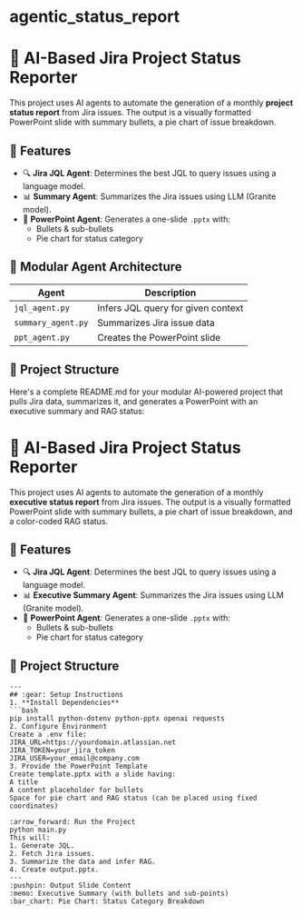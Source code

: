 # agentic_status_report
# :brain: AI-Based Jira Project Status Reporter
This project uses AI agents to automate the generation of a monthly **project status report** from Jira issues. The output is a visually formatted PowerPoint slide with summary bullets, a pie chart of issue breakdown.

## :rocket: Features
- :mag: **Jira JQL Agent**: Determines the best JQL to query issues using a language model.
- :bar_chart: **Summary Agent**: Summarizes the Jira issues using LLM (Granite model).
- :art: **PowerPoint Agent**: Generates a one-slide `.pptx` with:
  - Bullets & sub-bullets
  - Pie chart for status category
    
## :bricks: Modular Agent Architecture
| Agent         | Description                             | 
|---------------|-----------------------------------------|
| `jql_agent.py`       | Infers JQL query for given context| 
| `summary_agent.py`   | Summarizes Jira issue data        |
| `ppt_agent.py`       | Creates the PowerPoint slide      | 

## :open_file_folder: Project Structure
Here's a complete README.md for your modular AI-powered project that pulls Jira data, summarizes it, and generates a PowerPoint with an executive summary and RAG status:
# :brain: AI-Based Jira Project Status Reporter
This project uses AI agents to automate the generation of a monthly **executive status report** from Jira issues. The output is a visually formatted PowerPoint slide with summary bullets, a pie chart of issue breakdown, and a color-coded RAG status.

## :rocket: Features
- :mag: **Jira JQL Agent**: Determines the best JQL to query issues using a language model.
- :bar_chart: **Executive Summary Agent**: Summarizes the Jira issues using LLM (Granite model).
- :art: **PowerPoint Agent**: Generates a one-slide `.pptx` with:
  - Bullets & sub-bullets
  - Pie chart for status category

## :open_file_folder: Project Structure
```bash. ├── main.py ├── jql_agent.py ├── summary_agent.py ├── ppt_agent.py ├── rag_agent.py ├── ollama_wrapper.py ├── summary.json ├── template.pptx ├── output.pptx ├── .env └── README.md
---
## :gear: Setup Instructions
1. **Install Dependencies**
```bash
pip install python-dotenv python-pptx openai requests
2. Configure Environment
Create a .env file:
JIRA_URL=https://yourdomain.atlassian.net
JIRA_TOKEN=your_jira_token
JIRA_USER=your_email@company.com
3. Provide the PowerPoint Template
Create template.pptx with a slide having:
A title
A content placeholder for bullets
Space for pie chart and RAG status (can be placed using fixed coordinates)

:arrow_forward: Run the Project
python main.py
This will:
1. Generate JQL.
2. Fetch Jira issues.
3. Summarize the data and infer RAG.
4. Create output.pptx.
---
:pushpin: Output Slide Content
:memo: Executive Summary (with bullets and sub-points)
:bar_chart: Pie Chart: Status Category Breakdown
